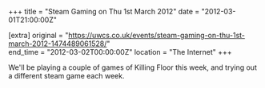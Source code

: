 +++
title = "Steam Gaming on Thu 1st March 2012"
date = "2012-03-01T21:00:00Z"

[extra]
original = "https://uwcs.co.uk/events/steam-gaming-on-thu-1st-march-2012-1474489061528/"    
end_time = "2012-03-02T00:00:00Z"
location = "The Internet"
+++

We'll be playing a couple of games of Killing Floor this week, and trying out a different steam game each week.

